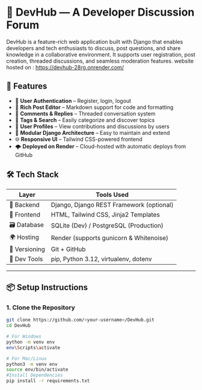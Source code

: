 # 🧠 DevHub — A Developer Discussion Forum

DevHub is a feature-rich web application built with Django that enables developers and tech enthusiasts to discuss, post questions, and share knowledge in a collaborative environment. It supports user registration, post creation, threaded discussions, and seamless moderation features.
website hosted on :
https://devhub-28rg.onrender.com/
## 🚀 Features

- 🔐 **User Authentication** – Register, login, logout
- 📝 **Rich Post Editor** – Markdown support for code and formatting
- 💬 **Comments & Replies** – Threaded conversation system
- 🧭 **Tags & Search** – Easily categorize and discover topics
- 👤 **User Profiles** – View contributions and discussions by users
- 🧱 **Modular Django Architecture** – Easy to maintain and extend
- 🌐 **Responsive UI** – Tailwind CSS-powered frontend
- 🌩️ **Deployed on Render** – Cloud-hosted with automatic deploys from GitHub


## 🛠 Tech Stack

| Layer         | Tools Used                                      |
|---------------|--------------------------------------------------|
| 🧠 Backend     | Django, Django REST Framework (optional)         |
| 🎨 Frontend    | HTML, Tailwind CSS, Jinja2 Templates             |
| 🗃️ Database    | SQLite (Dev) / PostgreSQL (Production)           |
| 🌍 Hosting     | Render (supports gunicorn & Whitenoise)          |
| 🔄 Versioning  | Git + GitHub                                     |
| 🔧 Dev Tools   | pip, Python 3.12, virtualenv, dotenv             |

---

## 📦 Setup Instructions

### 1. Clone the Repository

```bash
git clone https://github.com/<your-username>/DevHub.git
cd DevHub

# For Windows
python -m venv env
env\Scripts\activate

# For Mac/Linux
python3 -m venv env
source env/bin/activate
#Install Dependencies
pip install -r requirements.txt

